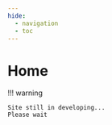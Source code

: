 ```yaml
---
hide:
  - navigation
  - toc
---
```


# Home

!!! warning

    Site still in developing...
    Please wait
